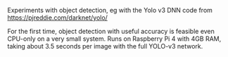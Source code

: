 Experiments with object detection, eg with the Yolo v3 DNN code from https://pjreddie.com/darknet/yolo/

For the first time, object detection with useful accuracy is feasible even CPU-only on a very small system.
Runs on Raspberry Pi 4 with 4GB RAM, taking about 3.5 seconds per image with the full YOLO-v3 network.
